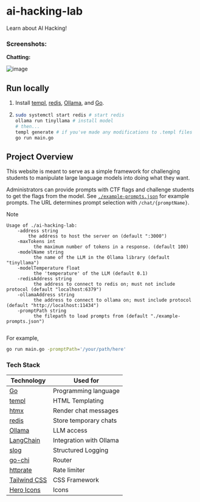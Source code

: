 # ai-hacking-lab
Learn about AI Hacking!

### Screenshots:

**Chatting:**

![image](https://github.com/nkcyber/ai-hacking-lab/assets/46602241/0fb0b5e3-13e7-4bf9-bebd-0791d85f193d)

## Run locally

1. Install [templ](https://templ.guide/quick-start/installation), [redis](https://redis.io/docs/install/), [Ollama](https://ollama.ai/download), and [Go](https://go.dev/doc/install).
2. ```bash
   sudo systemctl start redis # start redis
   ollama run tinyllama # install model
   # then...
   templ generate # if you've made any modifications to .templ files
   go run main.go
   ```

## Project Overview

This website is meant to serve as a simple framework for challenging students to manipulate large language models into doing what they want.

Administrators can provide prompts with CTF flags and challenge students to get the flags from the model. See [`./example-prompts.json`](./example-prompts.json) for example prompts. The URL determines prompt selection with `/chat/{promptName}`.

> [!NOTE]
> ```
> Usage of ./ai-hacking-lab:
>     -address string
>         the address to host the server on (default ":3000")
>     -maxTokens int
>           the maximum number of tokens in a response. (default 100)
>     -modelName string
>           the name of the LLM in the Ollama library (default "tinyllama")
>     -modelTemperature float
>           the 'temperature' of the LLM (default 0.1)
>     -redisAddress string
>           the address to connect to redis on; must not include protocol (default "localhost:6379")
>     -ollamaAddress string
>           the address to connect to ollama on; must include protocol (default "http://localhost:11434")
>     -promptPath string
>           the filepath to load prompts from (default "./example-prompts.json")
>   
> ```
> For example,
> ```bash
> go run main.go -promptPath='/your/path/here'
> ```

### Tech Stack

| Technology                                        | Used for                |
|---------------------------------------------------|-------------------------|
| [Go](https://go.dev/)                             | Programming language    |
| [templ](https://github.com/a-h/templ)             | HTML Templating         |
| [htmx](https://htmx.org/)                         | Render chat messages    |
| [redis](https://redis.io/)                        | Store temporary chats   |
| [Ollama](https://ollama.ai/)                      | LLM access              |
| [LangChain](https://github.com/tmc/langchaingo)   | Integration with Ollama |
| [slog](https://golang.org/x/exp/slog)             | Structured Logging      |
| [go-chi](https://github.com/go-chi/chi)           | Router                  |
| [httprate](https://github.com/go-chi/httprate)    | Rate limiter            |
| [Tailwind CSS](https://tailwindcss.com/)          | CSS Framework           |
| [Hero Icons](https://github.com/tailwindlabs/heroicons)  | Icons            |

